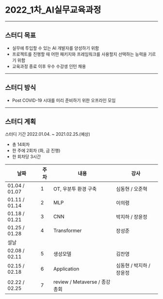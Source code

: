 # 2022_1차_AI실무교육과정

<hr/>

## 스터디 목표
- 실무에 투입할 수 있는 AI 개발자를 양성하기 위함
- 프로젝트를 진행할 때 어떤 패키지와 프레임워크를 사용할지 선택하는 능력을 기르기 위함
- 교육과정 종료 이후 우수 수강생 인턴 채용

<hr/>

## 스터디 방식
- Post COVID-19 시대를 미리 준비하기 위한 오프라인 모임

<hr/>

## 스터디 계획
스터디 기간 2022.01.04. ~ 2021.02.25.(예상)

- 총 14회차
- 한 주에 2회차 (화, 금 진행)
- 한 회차당 3시간

| 날짜          | 주차 | 내용                          | 강사                     |
|---------------|------|-------------------------------|--------------------------|
| 01.04 / 01.07 | 1    | OT, 우분투 환경 구축          | 심동현 / 오준혁          |
| 01.11 / 01.14 | 2    | MLP                           | 이의령                   |
| 01.18 / 01.21 | 3    | CNN                           | 박지하 / 장윤정          |
| 01.25 / 01.28 | 4    | Transformer                   | 장성준                   |
| 설날          |      |                               |                          |
| 02.08 / 02.11 | 5    | 생성모델                      | 김찬영                   |
| 02.15 / 02.18 | 6    | Application                   | 심동현 / 박지하 / 장윤정 |
| 02.22 / 02.25 | 7    | review / Metaverse / 종강총회 |                          |
